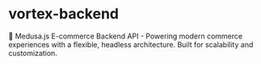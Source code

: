 # vortex-backend
🛒 Medusa.js E-commerce Backend API - Powering modern commerce experiences with a flexible, headless architecture. Built for scalability and customization.
